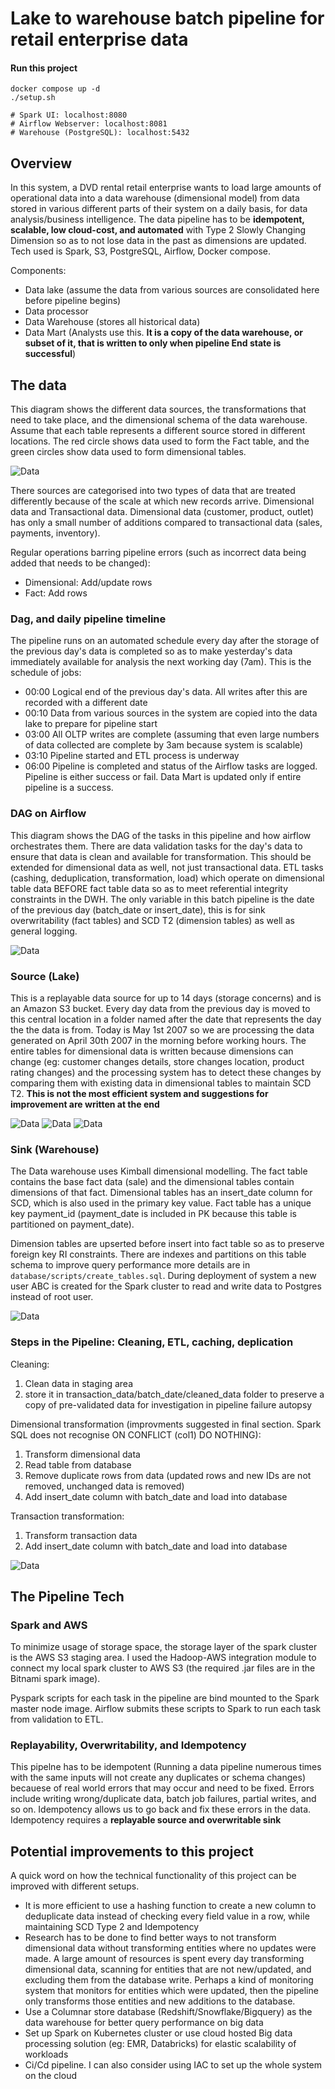 # Lake to warehouse batch pipeline for retail enterprise data

#### Run this project
```
docker compose up -d
./setup.sh

# Spark UI: localhost:8080
# Airflow Webserver: localhost:8081
# Warehouse (PostgreSQL): localhost:5432
```
## Overview
In this system, a DVD rental retail enterprise wants to load large amounts of operational data into a data warehouse (dimensional model) from data stored in various different parts of their system on a daily basis, for data analysis/business intelligence. The data pipeline has to be **idempotent, scalable, low cloud-cost, and automated** with Type 2 Slowly Changing Dimension so as to not lose data in the past as dimensions are updated. Tech used is Spark, S3, PostgreSQL, Airflow, Docker compose.

Components:
- Data lake (assume the data from various sources are consolidated here before pipeline begins)
- Data processor 
- Data Warehouse (stores all historical data)
- Data Mart (Analysts use this. **It is a copy of the data warehouse, or subset of it, that is written to only when pipeline End state is successful**)

## The data
This diagram shows the different data sources, the transformations that need to take place, and the dimensional schema of the data warehouse. Assume that each table represents a different source stored in different locations. The red circle shows data used to form the Fact table, and the green circles show data used to form dimensional tables.

![Data](/images/Data%20transformation.png "Pipeline")

There sources are categorised into two types of data that are treated differently because of the scale at which new records arrive. Dimensional data and Transactional data.
Dimensional data (customer, product, outlet) has only a small number of additions compared to transactional data (sales, payments, inventory).

Regular operations barring pipeline errors (such as incorrect data being added that needs to be changed):
* Dimensional: Add/update rows
* Fact: Add rows

### Dag, and daily pipeline timeline
The pipeline runs on an automated schedule every day after the storage of the previous day's data is completed so as to make yesterday's data immediately available for analysis the next working day (7am). This is the schedule of jobs:
- 00:00 Logical end of the previous day's data. All writes after this are recorded with a different date
- 00:10 Data from various sources in the system are copied into the data lake to prepare for pipeline start
- 03:00 All OLTP writes are complete (assuming that even large numbers of data collected are complete by 3am because system is scalable)
- 03:10 Pipeline started and ETL process is underway
- 06:00 Pipeline is completed and status of the Airflow tasks are logged. Pipeline is either success or fail. Data Mart is updated only if entire pipeline is a success.

### DAG on Airflow
This diagram shows the DAG of the tasks in this pipeline and how airflow orchestrates them. There are data validation tasks for the day's data to ensure that data is clean and available for transformation. This should be extended for dimensional data as well, not just transactional data. ETL tasks (cashing, deduplication, transformation, load) which operate on dimensional table data BEFORE fact table data so as to meet referential integrity constraints in the DWH. The only variable in this batch pipeline is the date of the previous day (batch_date or insert_date), this is for sink overwritability (fact tables) and SCD T2 (dimension tables) as well as general logging.

![Data](/images/Dag.png "Airflow graph of tasks")

### Source (Lake)
This is a replayable data source for up to 14 days (storage concerns) and is an Amazon S3 bucket. Every day data from the previous day is moved to this central location in a folder named after the date that represents the day the the data is from. Today is May 1st 2007 so we are processing the data generated on April 30th 2007 in the morning before working hours. The entire tables for dimensional data is written because dimensions can change (eg: customer changes details, store changes location, product rating changes) and the processing system has to detect these changes by comparing them with existing data in dimensional tables to maintain SCD T2. **This is not the most efficient system and suggestions for improvement are written at the end**

![Data](/images/Lake1.png "Lake1")
![Data](/images/Lake2.png "Lake2")
![Data](/images/Lake3.png "Lake3")

### Sink (Warehouse)
The Data warehouse uses Kimball dimensional modelling. The fact table contains the base fact data (sale) and the dimensional tables contain dimensions of that fact. Dimensional tables has an insert_date column for SCD, which is also used in the primary key value. Fact table has a unique key payment_id (payment_date is included in PK because this table is partitioned on payment_date).

Dimension tables are upserted before insert into fact table so as to preserve foreign key RI constraints. There are indexes and partitions on this table schema to improve query performance more details are in `database/scripts/create_tables.sql`. During deployment of system a new user ABC is created for the Spark cluster to read and write data to Postgres instead of root user.

![Data](/images/Database%20schema.png "Database")

### Steps in the Pipeline: Cleaning, ETL, caching, deplication
Cleaning: 
1. Clean data in staging area
2. store it in transaction_data/batch_date/cleaned_data folder to preserve a copy of pre-validated data for investigation in pipeline failure autopsy

Dimensional transformation (improvments suggested in final section. Spark SQL does not recognise ON CONFLICT (col1) DO NOTHING):
1. Transform dimensional data
2. Read table from database
3. Remove duplicate rows from data (updated rows and new IDs are not removed, unchanged data is removed)
4. Add insert_date column with batch_date and load into database

Transaction transformation:
1. Transform transaction data
2. Add insert_date column with batch_date and load into database

![Data](/images/Dag.png "Airflow graph of tasks")

## The Pipeline Tech
### Spark and AWS
To minimize usage of storage space, the storage layer of the spark cluster is the AWS S3 staging area. I used the Hadoop-AWS integration module to connect my local spark cluster to AWS S3 (the required .jar files are in the Bitnami spark image). 

Pyspark scripts for each task in the pipeline are bind mounted to the Spark master node image. Airflow submits these scripts to Spark to run each task from validation to ETL.

### Replayability, Overwritability, and Idempotency
This pipelne has to be idempotent (Running a data pipeline numerous times with the same inputs will not create any duplicates or schema changes) becauese of real world errors that may occur and need to be fixed. Errors include writing wrong/duplicate data, batch job failures, partial writes, and so on. Idempotency allows us to go back and fix these errors in the data. Idempotency requires a **replayable source and overwritable sink**


## Potential improvements to this project
A quick word on how the technical functionality of this project can be improved with different setups.
- It is more efficient to use a hashing function to create a new column to deduplicate data instead of checking every field value in a row, while maintaining SCD Type 2 and Idempotency
- Research has to be done to find better ways to not transform dimensional data without transforming entities where no updates were made. A large amount of resources is spent every day transforming dimensional data, scanning for entities that are not new/updated, and excluding them from the database write. Perhaps a kind of monitoring system that monitors for entities which were updated, then the pipeline only transforms those entities and new additions to the database.
- Use a Columnar store database (Redshift/Snowflake/Bigquery) as the data warehouse for better query performance on big data
- Set up Spark on Kubernetes cluster or use cloud hosted Big data processing solution (eg: EMR, Databricks) for elastic scalability of workloads
- Ci/Cd pipeline. I can also consider using IAC to set up the whole system on the cloud


